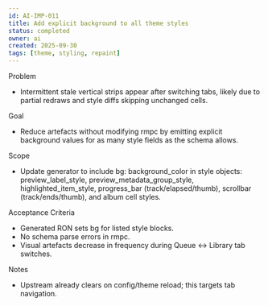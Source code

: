 ```yaml
---
id: AI-IMP-011
title: Add explicit background to all theme styles
status: completed
owner: ai
created: 2025-09-30
tags: [theme, styling, repaint]
---
```


Problem
- Intermittent stale vertical strips appear after switching tabs, likely due to partial redraws and style diffs skipping unchanged cells.

Goal
- Reduce artefacts without modifying rmpc by emitting explicit background values for as many style fields as the schema allows.

Scope
- Update generator to include bg: background_color in style objects: preview_label_style, preview_metadata_group_style, highlighted_item_style, progress_bar (track/elapsed/thumb), scrollbar (track/ends/thumb), and album cell styles.

Acceptance Criteria
- Generated RON sets bg for listed style blocks.
- No schema parse errors in rmpc.
- Visual artefacts decrease in frequency during Queue ↔ Library tab switches.

Notes
- Upstream already clears on config/theme reload; this targets tab navigation.
